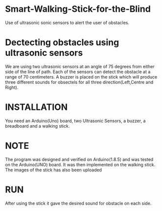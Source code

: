 # Smart-Walking-Stick-for-the-Blind
Use of ultrasonic sonic sensors to alert the user of obstacles.

# Dectecting obstacles using ultrasonic sensors
We are using two ultrasonic sensors at an angle of 75 degrees from either side of the line of path. Each of the sensors can detect the obstacle at a range of 70 centimeters. A buzzer is placed on the stick which will produce three different sounds for obsectels for all three direction(Left,Centre and Right).

# INSTALLATION
You need an Arduino(Uno) board, two Ultrasonic Sensors, a buzzer, a breadboard and a walking stick.

# NOTE
The program was designed and verified on Arduino(1.8.5) and was tested on the Arduino(UNO) board. It was then implemented on the walking stick. The images of the stick has also been uploaded

# RUN
After using the stick it gave the desired sound for obstacle on each side.
